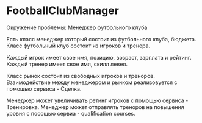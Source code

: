 # FootballClubManager

Окружение проблемы: Менеджер футбольного клуба

Есть класс менеджер который состоит из футбольного клуба, бюджета.
Класс футбольный клуб состоит из игроков и тренера.

Каждый игрок имеет свое имя, позицию, возраст, зарплата и рейтинг.
Каждый тренер имеет свое имя, скилл левел.

Класс рынок состоит из свободных игроков и треноров.
Взаимодействие между менеджером и рынком реализовуется с помощью сервиса - Сделка.

Менеджер может увеличивать ретинг игроков с помощью сервиса - Тренировка.
Менеджер может отправлять треноров на повышения уровня с посощью сервиа - qualification courses.
